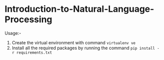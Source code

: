 # Introduction-to-Natural-Language-Processing



Usage:-
1) Create the virtual environment with command `virtualenv ve`
2) Install all the required packages by running the command `pip install -r requirements.txt`

